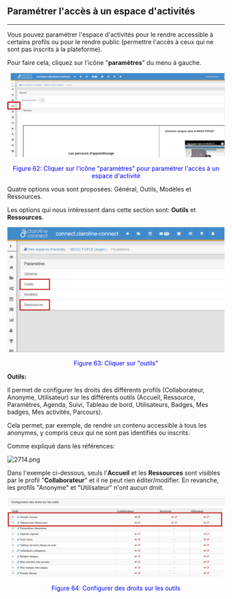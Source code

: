 ## Paramétrer l'accès à un espace d'activités
---


Vous pouvez paramétrer l'espace d'activités pour le rendre accessible à certains profils ou pour le rendre public (permettre l'accès à ceux qui ne sont pas inscrits à la plateforme).

Pour faire cela, cliquez sur l'icône "**paramètres**" du menu à gauche.

![](images/fig62.png)

<p style ="text-align: center; color: blue">Figure 62: Cliquer sur l'icône "paramètres" pour paramétrer l'accès à un espace d'activité</p>


Quatre options vous sont proposées: Général, Outils, Modèles et Ressources.

Les options qui nous intéressent dans cette section sont: **Outils** et **Ressources**.

![](images/fig63.png)

<p style ="text-align: center; color: blue">Figure 63: Cliquer sur "outils"</p>


**Outils:**

Il permet de configurer les droits des différents profils (Collaborateur, Anonyme, Utilisateur) sur les différents outils (Accueil, Ressource, Paramètres, Agenda, Suivi, Tableau de bord, Utilisateurs, Badges, Mes badges, Mes activités, Parcours).

Cela permet, par exemple, de rendre un contenu accessible à tous les anonymes, y compris ceux qui ne sont pas identifiés ou inscrits.

Comme expliqué dans les références:

![2714.png](http://www.claroline.net/uploads/custom/images/2714.png)

Dans l'exemple ci-dessous, seuls l'**Accueil** et les **Ressources** sont visibles par le profil "**Collaborateur**" et il ne peut rien éditer/modifier. En revanche, les profils "Anonyme" et "Utilisateur" n'ont aucun droit.

![](images/fig64.png)

<p style ="text-align: center; color: blue">Figure 64: Configurer des droits sur les outils</p>
